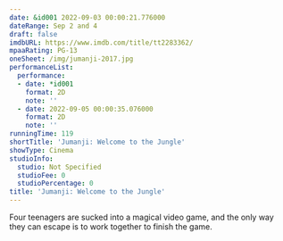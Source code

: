 ```yaml
---
date: &id001 2022-09-03 00:00:21.776000
dateRange: Sep 2 and 4
draft: false
imdbURL: https://www.imdb.com/title/tt2283362/
mpaaRating: PG-13
oneSheet: /img/jumanji-2017.jpg
performanceList:
  performance:
  - date: *id001
    format: 2D
    note: ''
  - date: 2022-09-05 00:00:35.076000
    format: 2D
    note: ''
runningTime: 119
shortTitle: 'Jumanji: Welcome to the Jungle'
showType: Cinema
studioInfo:
  studio: Not Specified
  studioFee: 0
  studioPercentage: 0
title: 'Jumanji: Welcome to the Jungle'
---
```


Four teenagers are sucked into a magical video game, and the only way they can escape is to work together to finish the game.